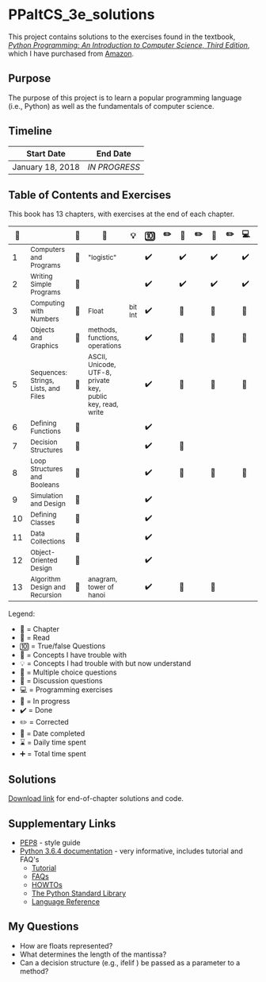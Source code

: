 # PPaItCS_3e_solutions

This project contains solutions to the exercises found in the textbook, [*Python Programming: An Introduction to Computer Science, Third Edition*](https://fbeedle.com/our-books/23-python-programming-an-introduction-to-computer-science-3rd-ed-9781590282755.html), which I have purchased from [Amazon](https://www.amazon.com/Python-Programming-Introduction-Computer-Science/dp/1590282752/ref=sr_1_2?ie=UTF8&qid=1516294885&sr=8-2&keywords=python+programming+third+edition).

## Purpose

The purpose of this project is to learn a popular programming language (i.e., Python) as well as the fundamentals of computer science.

## Timeline

|Start Date|End Date|
|----------------|--------------|
|January 18, 2018|*IN PROGRESS*|

## Table of Contents and Exercises

This book has 13 chapters, with exercises at the end of each chapter.

|:closed_book:||:book:|:thinking:|:bulb:|:keycap_ten:|:pencil2:|:abcd:|:pencil2:|:speech_balloon:|:pencil2:|:computer:|:pencil2:||:date:|:hourglass:|:heavy_plus_sign:|
|-------------|-|------|----------|------|------------|---------|------|---------|----------------|----------|---------|---------|-|------|-----------|-----------------|
| 1|<sub>Computers and Programs</sub>|:construction:|<sub>"logistic"</sub>||:heavy_check_mark:||:heavy_check_mark:||:heavy_check_mark:||:heavy_check_mark:|
| 2|<sub>Writing Simple Programs</sub>|:construction:|||:heavy_check_mark:||:heavy_check_mark:||:heavy_check_mark:||:heavy_check_mark:|
| 3|<sub>Computing with Numbers</sub>|:construction:|<sub>Float</sub>|<sub>bit Int</sub>|:heavy_check_mark:||:construction:||:construction:||:construction:|
| 4|<sub>Objects and Graphics</sub>|:construction:|<sub>methods, functions, operations</sub>||:heavy_check_mark:||:construction:||:construction:||:construction:|
| 5|<sub>Sequences: Strings, Lists, and Files</sub>|:construction:|<sub>ASCII, Unicode, UTF-8, private key, public key, read, write</sub>||:heavy_check_mark:||:construction:||:construction:||:construction:|
| 6|<sub>Defining Functions</sub>|:construction:|||:heavy_check_mark:
| 7|<sub>Decision Structures</sub>|:construction:|||:heavy_check_mark:||:construction:
| 8|<sub>Loop Structures and Booleans</sub>|:construction:|||:heavy_check_mark:||:construction:||:construction:||:construction:
| 9|<sub>Simulation and Design</sub>|:construction:|||:heavy_check_mark:
|10|<sub>Defining Classes</sub>|:construction:|||:heavy_check_mark:
|11|<sub>Data Collections</sub>|:construction:|||:heavy_check_mark:
|12|<sub>Object-Oriented Design</sub>|:construction:|||:heavy_check_mark:
|13|<sub>Algorithm Design and Recursion</sub>|:construction:|<sub>anagram, tower of hanoi</sub>||:heavy_check_mark:||:construction:||:construction:||

Legend: 
- :closed_book: = Chapter
- :book: = Read
- :keycap_ten: = True/false Questions
- :thinking: = Concepts I have trouble with
- :bulb: = Concepts I had trouble with but now understand
- :abcd: = Multiple choice questions
- :speech_balloon: = Discussion questions
- :computer: = Programming exercises
- :construction: = In progress
- :heavy_check_mark: = Done
- :pencil2: = Corrected
- :date: = Date completed
- :hourglass: = Daily time spent
- :heavy_plus_sign: = Total time spent

## Solutions 

[Download link](https://fbeedle.com/our-books/23-python-programming-an-introduction-to-computer-science-3rd-ed-9781590282755.html) for end-of-chapter solutions and code.

## Supplementary Links
- [PEP8](https://www.python.org/dev/peps/pep-0008/) - style guide
- [Python 3.6.4 documentation](https://docs.python.org/3.6/) - very informative, includes tutorial and FAQ's
  - [Tutorial](https://docs.python.org/3.6/tutorial/index.html)
  - [FAQs](https://docs.python.org/3.6/faq/index.html)
  - [HOWTOs](https://docs.python.org/3.6/howto/index.html)
  - [The Python Standard Library](https://docs.python.org/3.6/library/index.html)
  - [Language Reference](https://docs.python.org/3.6/reference/index.html)

## My Questions
- How are floats represented?
- What determines the length of the mantissa?
- Can a decision structure (e.g., ifelif ) be passed as a parameter to a method? 
